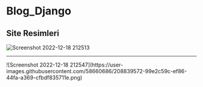 # Blog_Django

## Site Resimleri 



![Screenshot 2022-12-18 212513](https://user-images.githubusercontent.com/58660686/208839568-5c522679-a939-4662-9da2-0a1dfbc4a3b3.png)
<hr>
![Screenshot 2022-12-18 212547](https://user-images.githubusercontent.com/58660686/208839572-99e2c59c-ef86-44fa-a369-cfbdf835711e.png)
